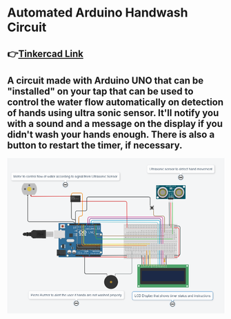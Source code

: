 # Automated Arduino Handwash Circuit
## 👉[Tinkercad Link](https://www.tinkercad.com/things/l8VYBr4YLlm)
## A circuit made with Arduino UNO  that can be "installed" on your tap that can be used to control the water flow automatically on detection of hands using ultra sonic sensor. It'll notify you with a sound and a message on the display if you didn't wash your hands enough. There is also a button to restart the timer, if necessary. 

<img src="handwash_circuit.png">

